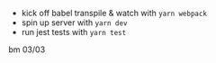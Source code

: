- kick off babel transpile & watch with `yarn webpack`
- spin up server with `yarn dev`
- run jest tests with `yarn test`

bm 03/03
